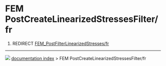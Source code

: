 # FEM PostCreateLinearizedStressesFilter/fr
1.  REDIRECT [FEM\_PostFilterLinearizedStresses/fr](FEM_PostFilterLinearizedStresses/fr.md)



---
![](images/Right_arrow.png) [documentation index](../README.md) > FEM PostCreateLinearizedStressesFilter/fr
